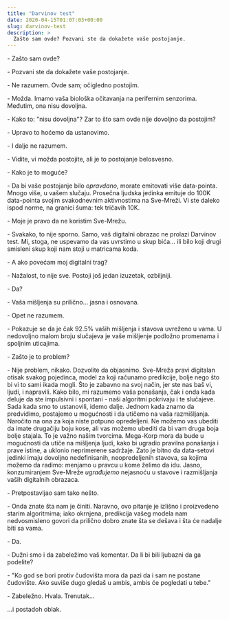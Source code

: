 ```yaml
---
title: "Darvinov test"
date: 2020-04-15T01:07:03+00:00
slug: darvinov-test
description: >
  Zašto sam ovde? Pozvani ste da dokažete vaše postojanje.
---
```


\- Zašto sam ovde?

\- Pozvani ste da dokažete vaše postojanje.

\- Ne razumem. Ovde sam; očigledno postojim.

\- Možda. Imamo vaša biološka očitavanja na perifernim senzorima. Međutim, ona nisu dovoljna.

\- Kako to: "nisu dovoljna"? Zar to što sam ovde nije dovoljno da postojim?

\- Upravo to hoćemo da ustanovimo.

\- I dalje ne razumem.

\- Vidite, vi možda postojite, ali je to postojanje belosvesno.

\- Kako je to moguće?

\- Da bi vaše postojanje bilo _opravdano_, morate emitovati više data-pointa. Mnogo više, u vašem slučaju. Prosečna ljudska jedinka emituje do 100K data-pointa svojim svakodnevnim aktivnostima na Sve-Mreži. Vi ste daleko ispod norme, na granici šuma: tek tričavih 10K.

\- Moje je pravo da ne koristim Sve-Mrežu.

\- Svakako, to nije sporno. Samo, vaš digitalni obrazac ne prolazi Darvinov test. Mi, stoga, ne uspevamo da vas uvrstimo u skup bića... ili bilo koji drugi smisleni skup koji nam stoji u matricama koda.

\- A ako povećam moj digitalni trag?

\- Nažalost, to nije sve. Postoji još jedan izuzetak, ozbiljniji.

\- Da?

\- Vaša mišljenja su prilično... jasna i osnovana.

\- Opet ne razumem.

\- Pokazuje se da je čak 92.5% vaših mišljenja i stavova uvreženo u vama. U nedovoljno malom broju slučajeva je vaše mišljenje podložno promenama i spoljnim uticajima.

\- Zašto je to problem?

\- Nije problem, nikako. Dozvolite da objasnimo. Sve-Mreža pravi digitalan otisak svakog pojedinca, model za koji računamo predikcije, bolje nego što bi vi to sami ikada mogli. Što je zabavno na svoj način, jer ste nas baš vi, ljudi, i napravili. Kako bilo, mi razumemo vaša ponašanja, čak i onda kada deluje da ste impulsivni i spontani - naši algoritmi pokrivaju i te slučajeve. Sada kada smo to ustanovili, idemo dalje. Jednom kada znamo da predvidimo, postajemo u mogućnosti i da utičemo na vaša razmišljanja. Naročito na ona za koja niste potpuno opredeljeni. Ne možemo vas ubediti da imate drugačiju boju kose, ali vas možemo ubediti da bi vam druga boja bolje stajala. To je važno našim tvorcima. Mega-Korp mora da bude u mogućnosti da utiče na mišljenja ljudi, kako bi ugradio pravilna ponašanja i prave istine, a uklonio neprimerene sadržaje. Zato je bitno da data-setovi jedinki imaju dovoljno nedefinisanih, neopredeljenih stavova, sa kojima možemo da radimo: menjamo u pravcu u kome želimo da idu. Jasno, konzumiranjem Sve-Mreže _ugrađujemo_ nejasnoću u stavove i razmišljanja vaših digitalnih obrazaca.

\- Pretpostavljao sam tako nešto.

\- Onda znate šta nam je činiti. Naravno, ovo pitanje je izlišno i proizvedeno starim algoritmima; iako okrnjena, predikcija vašeg modela nam nedvosmisleno govori da prilično dobro znate šta se dešava i šta će nadalje biti sa vama.

\- Da.

\- Dužni smo i da zabeležimo vaš komentar. Da li bi bili ljubazni da ga podelite?

\- "Ko god se bori protiv čudovišta mora da pazi da i sam ne postane čudovište. Ako suviše dugo gledaš u ambis, ambis će pogledati u tebe."

\- Zabeležno. Hvala. Trenutak...

...i postadoh oblak.
